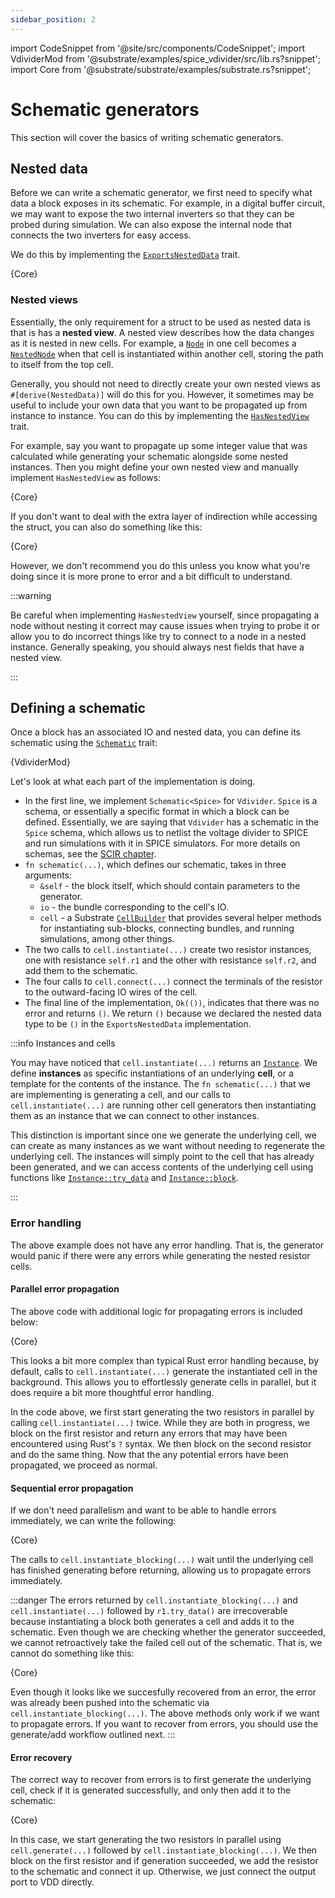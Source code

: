 ```yaml
---
sidebar_position: 2
---
```


import CodeSnippet from '@site/src/components/CodeSnippet';
import VdividerMod from '@substrate/examples/spice_vdivider/src/lib.rs?snippet';
import Core from '@substrate/substrate/examples/substrate.rs?snippet';

# Schematic generators

This section will cover the basics of writing schematic generators.

## Nested data

Before we can write a schematic generator, we first need to specify what data a block exposes in its 
schematic. For example, in a digital buffer circuit, we may want to expose the two internal inverters 
so that they can be probed during simulation. We can also expose the internal node that connects the 
two inverters for easy access.

We do this by implementing the [`ExportsNestedData`](https://api.substratelabs.io/substrate/schematic/trait.ExportsNestedData.html) trait.

<CodeSnippet language="rust" snippet="buffer-nested-data">{Core}</CodeSnippet>

### Nested views

Essentially, the only requirement for a struct to be used as nested data is that is has a **nested view**.
A nested view describes how the data changes as it is nested in new cells. For example, a [`Node`](https://api.substratelabs.io/substrate/io/struct.Node.html) 
in one cell becomes a [`NestedNode`](https://api.substratelabs.io/substrate/io/struct.NestedNode.html) 
when that cell is instantiated within another cell, storing the path to itself from the top cell.

Generally, you should not need to directly create your own nested views as `#[derive(NestedData)]` will do 
this for you. However, it sometimes may be useful to include your own data that you want to be propagated 
up from instance to instance. You can do this by implementing the 
[`HasNestedView`](https://api.substratelabs.io/substrate/schematic/trait.HasNestedView.html) trait.

For example, say you want to propagate up some integer value that was calculated while generating your schematic alongside some nested instances. Then you might define your own nested view and manually implement `HasNestedView` as follows:

<CodeSnippet language="rust" snippet="custom-nested-view">{Core}</CodeSnippet>

If you don't want to deal with the extra layer of indirection while accessing the struct, you can also do something like this:

<CodeSnippet language="rust" snippet="custom-nested-view">{Core}</CodeSnippet>

However, we don't recommend you do this unless you know what you're doing since it is more prone to error and a bit difficult to understand.

:::warning

Be careful when implementing `HasNestedView` yourself, since propagating a node without nesting it correct may cause issues when trying to probe it or allow you to do incorrect things like try to connect to a node in a nested instance. Generally speaking, you should always nest fields that have a nested view.

:::

## Defining a schematic

Once a block has an associated IO and nested data, you can define its schematic using the [`Schematic`](https://api.substratelabs.io/substrate/schematic/trait.Schematic.html) trait:

<CodeSnippet language="rust" snippet="vdivider-schematic">{VdividerMod}</CodeSnippet>

Let's look at what each part of the implementation is doing.
- In the first line, we implement `Schematic<Spice>` for `Vdivider`. `Spice` is a schema, or essentially a specific format in which a block can be defined. Essentially, we are saying that `Vdivider` has a schematic in the `Spice` schema, which allows us to netlist the voltage divider to SPICE and run simulations with it in SPICE simulators. For more details on schemas, see the [SCIR chapter](./scir.md).
- `fn schematic(...)`, which defines our schematic, takes in three arguments:
    - `&self` - the block itself, which should contain parameters to the generator.
    - `io` - the bundle corresponding to the cell's IO.
    - `cell` - a Substrate [`CellBuilder`](https://api.substratelabs.io/substrate/schematic/struct.CellBuilder.html) that provides several helper methods for instantiating sub-blocks, connecting bundles, and running simulations, among other things.
- The two calls to `cell.instantiate(...)` create two resistor instances, one with resistance `self.r1` and the other with resistance `self.r2`, and add them to the schematic.
- The four calls to `cell.connect(...)` connect the terminals of the resistor to the outward-facing IO wires of the cell.
- The final line of the implementation, `Ok(())`, indicates that there was no error and returns `()`. We return `()` because we declared the nested data type to be `()` in the `ExportsNestedData` implementation.

:::info Instances and cells

You may have noticed that `cell.instantiate(...)` returns an 
[`Instance`](https://api.substratelabs.io/substrate/schematic/struct.Instance.html). We define **instances** as specific instantiations of an underlying **cell**, or a template for the contents of the instance. The `fn schematic(...)` that we are implementing is generating a cell, and our calls to `cell.instantiate(...)` are running other cell generators then instantiating them as an instance that we can connect to other instances.

This distinction is important since one we generate the underlying cell, we can create as many instances as we want without needing to regenerate the underlying cell. The instances will simply point to the cell that has already been generated, and we can access contents of the underlying cell using functions like [`Instance::try_data`](https://api.substratelabs.io/substrate/schematic/struct.Instance.html#method.try_data) and [`Instance::block`](https://api.substratelabs.io/substrate/schematic/struct.Instance.html#method.block).

:::

### Error handling

The above example does not have any error handling. That is, the generator would panic if there were any errors
while generating the nested resistor cells. 

#### Parallel error propagation

The above code with additional logic for propagating errors is included below:

<CodeSnippet language="rust" snippet="vdivider-try-data-error-handling">{Core}</CodeSnippet>

This looks a bit more complex than typical Rust error handling because, by default, calls to `cell.instantiate(...)` generate the instantiated
cell in the background. This allows you to effortlessly generate cells in parallel, but it does 
require a bit more thoughtful error handling.

In the code above, we first start generating the two 
resistors in parallel by calling `cell.instantiate(...)` twice. While they are both in progress, we 
block on the first resistor and return any errors that may have been encountered using Rust's `?` syntax. 
We then block on the second resistor and do the same thing. Now that the any potential errors have been propagated, we proceed as normal.

#### Sequential error propagation

If we don't need parallelism and want to be able to handle errors immediately, we can write the following:

<CodeSnippet language="rust" snippet="vdivider-instantiate-blocking-error-handling">{Core}</CodeSnippet>

The calls to `cell.instantiate_blocking(...)` wait until the underlying cell has finished generating before returning, allowing us to propagate errors immediately.

:::danger
The errors returned by `cell.instantiate_blocking(...)` and `cell.instantiate(...)` followed by 
`r1.try_data()` are irrecoverable because instantiating a block both generates a cell and adds
it to the schematic. Even though we are checking whether the generator succeeded, we cannot
retroactively take the failed cell out of the schematic. That is, we cannot do something like this:

<CodeSnippet language="rust" snippet="vdivider-instantiate-blocking-bad">{Core}</CodeSnippet>

Even though it looks like we succesfully recovered from an error, the error was
already been pushed into the schematic via `cell.instantiate_blocking(...)`. 
The above methods only work if we want to propagate errors.
If you want to recover from errors, you should use the generate/add workflow outlined next.
:::

#### Error recovery

The correct way to recover from errors is to first generate the underlying cell, check if
it is generated successfully, and only then add it to the schematic:

<CodeSnippet language="rust" snippet="vdivider-generate-add-error-handling">{Core}</CodeSnippet>

In this case, we start generating the two resistors in parallel using `cell.generate(...)` followed by `cell.instantiate_blocking(...)`.
We then block on the first resistor and if generation succeeded, we add the resistor to the schematic and connect it up. Otherwise, we just connect the output port to VDD directly.
